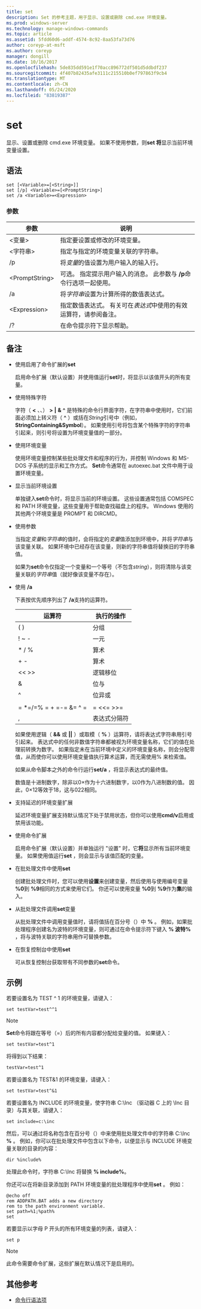 ```yaml
---
title: set
description: Set 的参考主题，用于显示、设置或删除 cmd.exe 环境变量。
ms.prod: windows-server
ms.technology: manage-windows-commands
ms.topic: article
ms.assetid: 5fdd60d6-addf-4574-8c92-8aa53fa73d76
author: coreyp-at-msft
ms.author: coreyp
manager: dongill
ms.date: 10/16/2017
ms.openlocfilehash: 5de835dd591e1f70acc896772df501d5ddbdf237
ms.sourcegitcommit: 4f407b82435afe3111c215510b0ef797863f9cb4
ms.translationtype: MT
ms.contentlocale: zh-CN
ms.lasthandoff: 05/24/2020
ms.locfileid: "83819387"
---
```

# <a name="set"></a>set

显示、设置或删除 cmd.exe 环境变量。 如果不使用参数，则**set 将**显示当前环境变量设置。



## <a name="syntax"></a>语法

```
set [<Variable>=[<String>]]
set [/p] <Variable>=[<PromptString>]
set /a <Variable>=<Expression>
```

### <a name="parameters"></a>参数

|参数|说明|
|---------|-----------|
|\<变量>|指定要设置或修改的环境变量。|
|\<字符串>|指定与指定的环境变量关联的字符串。|
|/p|将*变量*的值设置为用户输入的输入行。|
|\<PromptString>|可选。 指定提示用户输入的消息。 此参数与 **/p**命令行选项一起使用。|
|/a|将*字符串*设置为计算所得的数值表达式。|
|\<Expression>|指定数值表达式。 有关可在*表达式*中使用的有效运算符，请参阅备注。|
|/?|在命令提示符下显示帮助。|

## <a name="remarks"></a>备注

- 使用启用了命令扩展的**set**

  启用命令扩展（默认设置）并使用值运行**set**时，将显示以该值开头的所有变量。
- 使用特殊字符

  字符（ **<** 、、） **>** **|** **&** **^** 是特殊的命令行界面字符，在字符串中使用时，它们前面必须加上转义符（ **^** ）或括在*String*引号中（例如， **StringContaining&Symbol**）。 如果使用引号将包含某个特殊字符的字符串引起来，则引号将设置为环境变量值的一部分。
- 使用环境变量

  使用环境变量控制某些批处理文件和程序的行为，并控制 Windows 和 MS-DOS 子系统的显示和工作方式。 **Set**命令通常在 autoexec.bat 文件中用于设置环境变量。
- 显示当前环境设置

  单独键入**set**命令时，将显示当前的环境设置。 这些设置通常包括 COMSPEC 和 PATH 环境变量，这些变量用于帮助查找磁盘上的程序。 Windows 使用的其他两个环境变量是 PROMPT 和 DIRCMD。
- 使用参数

  当指定*变量*和*字符串*的值时，会将指定的*变量*值添加到环境中，并将*字符串*与该变量关联。 如果环境中已经存在该变量，则新的字符串值将替换旧的字符串值。

  如果为**set**命令仅指定一个变量和一个等号（不包含*string*），则将清除与该变量关联的*字符串*值（就好像该变量不存在）。
- 使用 **/a**

  下表按优先顺序列出了 **/a**支持的运算符。

  |        运算符         | 执行的操作  |
  |-------------------------|----------------------|
  |           ( )           |       分组       |
  |          ! ~ -          |        一元         |
  |         \* / %          |      算术      |
  |           + -           |      算术      |
  |          << >>          |    逻辑移位     |
  |            &            |     位与      |
  |            ^            | 位异或 |
  |                         |                      |
  | = \*=/=% = + =-= &= ^ = |      = <<= >>=       |
  |            ,            | 表达式分隔符 |

  如果使用逻辑（ **&&** 或 **||** ）或取模（ **%** ）运算符，请将表达式字符串用引号引起来。 表达式中的任何非数值字符串都被视为环境变量名称，它们的值在处理前转换为数字。 如果指定未在当前环境中定义的环境变量名称，则会分配零值，从而使你可以使用环境变量值执行算术运算，而无需使用% 来检索值。

  如果从命令脚本之外的命令行运行**set/a** ，将显示表达式的最终值。

  数值是十进制数字，除非以0×作为十六进制数字，以0作为八进制数的值。 因此，0×12等效于18，这与022相同。
- 支持延迟的环境变量扩展

  延迟环境变量扩展支持默认情况下处于禁用状态，但你可以使用**cmd/v**启用或禁用该功能。
- 使用命令扩展

  启用命令扩展（默认设置）并单独运行 "设置" 时，它**将**显示所有当前环境变量。 如果使用值运行**set** ，则会显示与该值匹配的变量。
- 在批处理文件中使用**set**

  创建批处理文件时，您可以使用**设置**来创建变量，然后使用与使用编号变量 **%0**到 **%9**相同的方式来使用它们。 你还可以使用变量 **%0**到 **%9**作为**集**的输入。
- 从批处理文件调用**set**变量

  从批处理文件中调用变量值时，请将值括在百分号（）中 **%** 。 例如，如果批处理程序创建名为波特的环境变量，则可通过在命令提示符下键入 **% 波特%** ，将与波特关联的字符串用作可替换参数。
- 在恢复控制台中使用**set**

  可从恢复控制台获取带有不同参数的**set**命令。

## <a name="examples"></a>示例

若要设置名为 TEST ^ 1 的环境变量，请键入：
```
set testVar=test^^1
```

> [!NOTE]
> **Set**命令将跟在等号（=）后的所有内容都分配给变量的值。 如果键入：
> ```
> set testVar=test^1
> ```
> 将得到以下结果：
> ```
> testVar=test^1
> ```
> 若要设置名为 TEST&1 的环境变量，请键入：
> ```
> set testVar=test^&1
> ```
> 若要设置名为 INCLUDE 的环境变量，使字符串 C:\Inc （驱动器 C 上的 \Inc 目录）与其关联，请键入：
> ```
> set include=c:\inc
> ```
> 然后，可以通过将名称包含在百分号（）中来使用批处理文件中的字符串 C:\Inc **%** 。 例如，你可以在批处理文件中包含以下命令，以便显示与 INCLUDE 环境变量关联的目录的内容：
> ```
> dir %include%
> ```
> 处理此命令时，字符串 C:\Inc 将替换 **% include%**。

你还可以在将新目录添加到 PATH 环境变量的批处理程序中使用**set** 。 例如：
```
@echo off
rem ADDPATH.BAT adds a new directory
rem to the path environment variable.
set path=%1;%path%
set
```
若要显示以字母 P 开头的所有环境变量的列表，请键入：
```
set p
```

> [!NOTE]
> 此命令需要命令扩展，这些扩展在默认情况下是启用的。

## <a name="additional-references"></a>其他参考

- [命令行语法项](command-line-syntax-key.md)